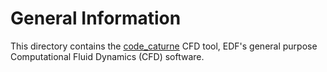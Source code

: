 General Information
===================

This directory contains the [code_caturne](https://code-saturne.org) CFD tool,
EDF's general purpose Computational Fluid Dynamics (CFD) software.
